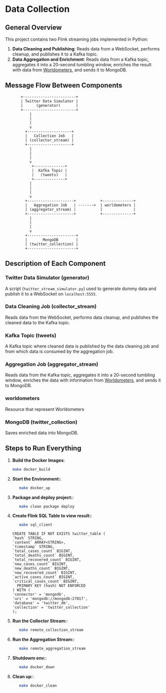 # Data Collection

## General Overview

This project contains two Flink streaming jobs implemented in Python:

1. **Data Cleaning and Publishing**: Reads data from a WebSocket, performs cleanup, and publishes it to a Kafka topic.
2. **Data Aggregation and Enrichment**: Reads data from a Kafka topic, aggregates it into a 20-second tumbling window,
   enriches the result with data from [Worldometers](https://www.worldometers.info/coronavirus/), and sends it to
   MongoDB.

## Message Flow Between Components
```
       +------------------------+  
       | Twitter Data Simulator |  
       |      (generator)       |  
       +------------------------+  
		   | 
		   | 
		   | 
		   v 
         +--------------------+  
         |   Collection Job   |  
         | (collector_stream) |  
         +--------------------+  
		   | 
		   | 
		   | 
		   v 
            +--------------+
            |  Kafka Topic |
            |   (tweets)   |
            +--------------+
		   | 
		   | 
		   | 
		   v 
         +---------------------+           +--------------+
         |   Aggregation Job   | ------->  | worldometers |
         | (aggregator_stream) |           |              |
         +---------------------+           +--------------+  
		   | 
		   | 
		   | 
		   v 
         +----------------------+
         |       MongoDB        |
         | (twitter_collection) |
         +----------------------+
```
## Description of Each Component

### Twitter Data Simulator (generator)

A script (`twitter_stream_simulator.py`) used to generate dummy data and publish it to a WebSocket on `localhost:5555`.

### Data Cleaning Job (collector_stream)

Reads data from the WebSocket, performs data cleanup, and publishes the cleaned data to the Kafka topic.

### Kafka Topic (tweets)

A Kafka topic where cleaned data is published by the data cleaning job and from which data is consumed by the
aggregation job.

### Aggregation Job (aggregator_stream)

Reads data from the Kafka topic, aggregates it into a 20-second tumbling window, enriches the data with information
from [Worldometers](https://www.worldometers.info/coronavirus/), and sends it to MongoDB.

### worldometers

Resource that represent Worldometers

### MongoDB (twitter_collection)

Saves enriched data into MongoDB.

## Steps to Run Everything

1. **Build the Docker Images**:
   ```sh
   make docker_build
   ```
2. **Start the Environment:**:
   ```sh
      make docker_up
   ```
2. **Package and deploy project:**:
   ```sh
      make clean package deploy
   ```
3. **Create Flink SQL Table to view result:**:
   ```sh
      make sql_client
   ```
   ```postgres-sql
   CREATE TABLE IF NOT EXISTS twitter_table (  
   `hash` STRING,
   `content` ARRAY<STRING>,
   `timestamp` STRING,
   `total_cases_count` BIGINT,
   `total_deaths_count` BIGINT,
   `total_recovered_count` BIGINT,
   `new_cases_count` BIGINT,
   `new_deaths_count` BIGINT,
   `new_recovered_count` BIGINT,
   `active_cases_count` BIGINT,
   `critical_cases_count` BIGINT,
     PRIMARY KEY (hash) NOT ENFORCED  
   ) WITH (  
   'connector' = 'mongodb',  
   'uri' = 'mongodb://mongodb:27017',  
   'database' = 'twitter_db',  
   'collection' = 'twitter_collection'
   );
   ```
4. **Run the Collector Stream:**:
   ```sh
      make remote_collection_stream
   ```
5. **Run the Aggregation Stream:**:
   ```sh
      make remote_aggregation_stream
   ```
6. **Shutdowm env:**:
   ```sh
      make docker_down
   ```
6. **Clean up:**:
   ```sh
      make docker_clean
   ```
